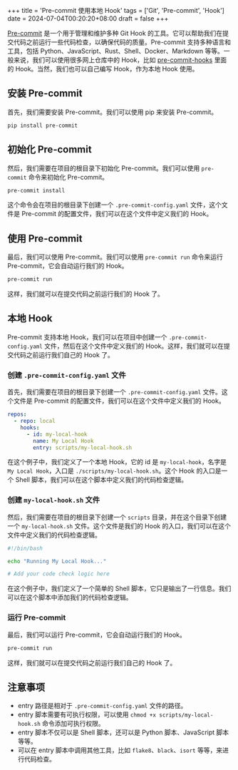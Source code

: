 +++
title = 'Pre-commit 使用本地 Hook'
tags = ['Git', 'Pre-commit', 'Hook']
date = 2024-07-04T00:20:20+08:00
draft = false
+++

[Pre-commit](https://pre-commit.com/) 是一个用于管理和维护多种 Git Hook 的工具。它可以帮助我们在提交代码之前运行一些代码检查，以确保代码的质量。Pre-commit 支持多种语言和工具，包括 Python、JavaScript、Rust、Shell、Docker、Markdown 等等。一般来说，我们可以使用很多网上仓库中的 Hook，比如 [pre-commit-hooks](https://pre-commit.com/hooks.html) 里面的 Hook。当然，我们也可以自己编写 Hook，作为本地 Hook 使用。

## 安装 Pre-commit

首先，我们需要安装 Pre-commit。我们可以使用 pip 来安装 Pre-commit。

```bash
pip install pre-commit
```

## 初始化 Pre-commit

然后，我们需要在项目的根目录下初始化 Pre-commit。我们可以使用 `pre-commit` 命令来初始化 Pre-commit。

```bash
pre-commit install
```

这个命令会在项目的根目录下创建一个 `.pre-commit-config.yaml` 文件，这个文件是 Pre-commit 的配置文件，我们可以在这个文件中定义我们的 Hook。

## 使用 Pre-commit

最后，我们可以使用 Pre-commit。我们可以使用 `pre-commit run` 命令来运行 Pre-commit，它会自动运行我们的 Hook。

```bash
pre-commit run
```

这样，我们就可以在提交代码之前运行我们的 Hook 了。

## 本地 Hook

Pre-commit 支持本地 Hook，我们可以在项目中创建一个 `.pre-commit-config.yaml` 文件，然后在这个文件中定义我们的 Hook。这样，我们就可以在提交代码之前运行我们自己的 Hook 了。

### 创建 `.pre-commit-config.yaml` 文件

首先，我们需要在项目的根目录下创建一个 `.pre-commit-config.yaml` 文件。这个文件是 Pre-commit 的配置文件，我们可以在这个文件中定义我们的 Hook。

```yaml
repos:
  - repo: local
    hooks:
      - id: my-local-hook
        name: My Local Hook
        entry: scripts/my-local-hook.sh
```

在这个例子中，我们定义了一个本地 Hook，它的 id 是 `my-local-hook`，名字是 `My Local Hook`，入口是 `./scripts/my-local-hook.sh`。这个 Hook 的入口是一个 Shell 脚本，我们可以在这个脚本中定义我们的代码检查逻辑。

### 创建 `my-local-hook.sh` 文件

然后，我们需要在项目的根目录下创建一个 `scripts` 目录，并在这个目录下创建一个 `my-local-hook.sh` 文件。这个文件是我们的 Hook 的入口，我们可以在这个文件中定义我们的代码检查逻辑。

```bash
#!/bin/bash

echo "Running My Local Hook..."

# Add your code check logic here
```

在这个例子中，我们定义了一个简单的 Shell 脚本，它只是输出了一行信息。我们可以在这个脚本中添加我们的代码检查逻辑。

### 运行 Pre-commit

最后，我们可以运行 Pre-commit，它会自动运行我们的 Hook。

```bash
pre-commit run
```

这样，我们就可以在提交代码之前运行我们自己的 Hook 了。

## 注意事项

- entry 路径是相对于 `.pre-commit-config.yaml` 文件的路径。
- entry 脚本需要有可执行权限，可以使用 `chmod +x scripts/my-local-hook.sh` 命令添加可执行权限。
- entry 脚本不仅可以是 Shell 脚本，还可以是 Python 脚本、JavaScript 脚本等等。
- 可以在 entry 脚本中调用其他工具，比如 `flake8`、`black`、`isort` 等等，来进行代码检查。
